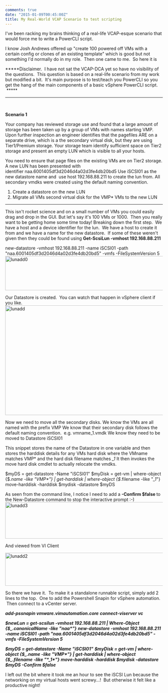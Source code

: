 ```yaml
---
comments: true
date: "2015-01-09T00:45:00Z"
title: My Real-World VCAP Scenario to test scripting
---
```

I've been racking my brains thinking of a real-life VCAP-esque scenario that would force me to write a PowerCLI script.

I know Josh Andrews offered up "create 100 powered off VMs with a certain config or clones of an existing template" which is good but not something I'd normally do in my role.  Then one came to me.  So here it is

*****Disclaimer.  I have not sat the VCAP-DCA yet so have no visibility of the questions.  This question is based on a real-life scenario from my work but modified a bit.  It's main purpose is to test/teach you PowerCLI so you get the hang of the main components of a basic vSphere PowerCLI script.  *****

<hr />

&nbsp;

<strong>Scenario 1</strong>

Your company has reviewed storage use and found that a large amount of storage has been taken up by a group of VMs with names starting VMP.
Upon further inspection an engineer identifies that the pagefiles ARE on a separate drive, which is a the secondary virtual disk, but they are using Tier1/Premium storage.
Your storage team identify sufficient space on Tier2 storage and present an empty LUN which is visible to all your hosts.

You need to ensure that page files on the existing VMs are on Tier2 storage.
A new LUN has been presented with identifier naa.6001405df3d2046d4a02d3fe4db20bd5
Use iSCSI01 as the new datastore name and  use host 192.168.88.211 to create the lun from.
All secondary vmdks were created using the default naming convention.
1) Create a datastore on the new LUN
2) Migrate all VMs second virtual disk for the VMP* VMs to the new LUN

<hr />

This isn't rocket science and on a small number of VMs you could easily drag and drop in the GUI. But let's say it's 100 VMs or 1000.  Then you really want to be getting home some time today!
Breaking down the first step.  We have a host and a device identifier for the lun.  We have a host to create it from and we have a name for the new datastore.  If some of these weren't given then they could be found using <strong>Get-ScsiLun -vmhost 192.168.88.211</strong>

new-datastore -vmhost 192.168.88.211 -name iSCSI01 -path "naa.6001405df3d2046d4a02d3fe4db20bd5" -vmfs -FileSystemVersion 5
<a href="https://chrisneale.files.wordpress.com/2015/01/lunadd0.png"><img class="alignnone wp-image-229 size-large" src="https://chrisneale.files.wordpress.com/2015/01/lunadd0.png?w=800" alt="lunadd0" width="800" height="109" /></a>

Our Datastore is created.  You can watch that happen in vSphere client if you like.
<a href="https://chrisneale.files.wordpress.com/2015/01/lunadd.png"><img class="alignnone wp-image-230 size-large" src="https://chrisneale.files.wordpress.com/2015/01/lunadd.png?w=800" alt="lunadd" width="800" height="349" /></a>

Now we need to move all the secondary disks.
We know the VMs are all named with the prefix VMP
We know that their secondary disk follows the default naming convention.  e.g. vmname_1.vmdk
We know they need to be moved to Datastore iSCSI01

This snippet stores the name of the Datastore in one variable and then stores the harddisk details for any VMs hard disk where the VMname matches VMP* and the hard disk filename matches *_1*
It then invokes the move hard disk cmdlet to actually relocate the vmdks.

$myDS = get-datastore -Name "iSCSI01"
$myDisk = get-vm | where-object {$_.name -like "VMP*"} | get-harddisk | where-object {$_.filename -like "*_1*"}
move-harddisk -harddisk $mydisk -datastore $myDS

As seen from the command line, I notice I need to add a <strong>-Confirm $false </strong>to the New-Datastore command to stop the interactive prompt :-)
<a href="https://chrisneale.files.wordpress.com/2015/01/lunadd3.png"><img class="alignnone size-large wp-image-231" src="https://chrisneale.files.wordpress.com/2015/01/lunadd3.png?w=800" alt="lunadd3" width="800" height="116" /></a>

And viewed from VI Client

<a href="https://chrisneale.files.wordpress.com/2015/01/lunadd2.png"><img class="alignnone size-large wp-image-232" src="https://chrisneale.files.wordpress.com/2015/01/lunadd2.png?w=800" alt="lunadd2" width="800" height="105" /></a>

So there we have it.  To make it a standalone runnable script, simply add 2 lines to the top.  One to add the Powershell Snapin for vSphere automation.  Then connect to a vCenter server.
<p style="text-align:left;"><strong><em>add-pssnapin vmware.vimautomation.core</em></strong>
<em><strong>connect-viserver vc</strong></em></p>
<p style="text-align:left;"><strong><em>$newLun = get-scsilun -vmhost 192.168.88.211 | Where-Object {$_.canonicalName -like "naa*"}</em></strong>
<strong><em>new-datastore -vmhost 192.168.88.211 -name iSCSI01 -path "naa.6001405df3d2046d4a02d3fe4db20bd5" -vmfs -FileSystemVersion 5</em></strong></p>
<p style="text-align:left;">
<strong><em>$myDS = get-datastore -Name "iSCSI01"</em></strong>
<strong><em>$myDisk = get-vm | where-object {$_.name -like "VMP*"} | get-harddisk | where-object {$_.filename -like "*_1*"}</em></strong>
<strong><em>move-harddisk -harddisk $mydisk -datastore $myDS -Confirm $false</em></strong></p>
<p style="text-align:left;"></p>
<p style="text-align:left;">I left out the bit where it took me an hour to see the iSCSI Lun because the networking on my virtual hosts went screwy...!  But otherwise it felt like a productive night!</p>
<p style="text-align:left;"></p>
&nbsp;
